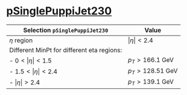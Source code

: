 # [pSinglePuppiJet230](../Phase2Menu_Legacy/SinglePuppiJet230.html)

| Selection `pSinglePuppiJet230`                | Value                         |
|-----------------------------------------------|-------------------------------|
| $\eta$ region                                 | $\lvert\eta\rvert < 2.4$      |
| Different MinPt for different eta regions:    |                               |
|    - $0<\lvert\eta\rvert<1.5$                 | $p_T>166.1$ GeV               |
|    - $1.5<\lvert\eta\rvert<2.4$               | $p_T>128.51$ GeV              |
|    - $\lvert\eta\rvert>2.4$                   | $p_T>139.1$ GeV               |

